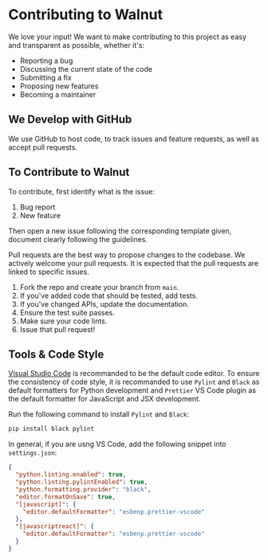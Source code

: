 # Contributing to Walnut

We love your input! We want to make contributing to this project as easy and transparent as possible, whether it's:

- Reporting a bug
- Discussing the current state of the code
- Submitting a fix
- Proposing new features
- Becoming a maintainer

## We Develop with GitHub

We use GitHub to host code, to track issues and feature requests, as well as accept pull requests.

## To Contribute to Walnut

To contribute, first identify what is the issue:

1. Bug report
2. New feature

Then open a new issue following the corresponding template given, document clearly following the guidelines.

Pull requests are the best way to propose changes to the codebase. We actively welcome your pull requests. It is expected that the pull requests are linked to specific issues.

1. Fork the repo and create your branch from `main`.
2. If you've added code that should be tested, add tests.
3. If you've changed APIs, update the documentation.
4. Ensure the test suite passes.
5. Make sure your code lints.
6. Issue that pull request!

## Tools & Code Style

[Visual Studio Code](https://code.visualstudio.com/) is recommanded to be the default code editor. To ensure the consistency of code style, it is recommanded to use `Pylint` and `Black` as default formatters for Python development and `Prettier` VS Code plugin as the default formatter for JavaScript and JSX development.

Run the following command to install `Pylint` and `Black`:

```sh
pip install black pylint
```

In general, if you are usng VS Code, add the following snippet into `settings.json`:

```json
{
  "python.linting.enabled": true,
  "python.linting.pylintEnabled": true,
  "python.formatting.provider": "black",
  "editor.formatOnSave": true,
  "[javascript]": {
    "editor.defaultFormatter": "esbenp.prettier-vscode"
  },
  "[javascriptreact]": {
    "editor.defaultFormatter": "esbenp.prettier-vscode"
  }
}
```
